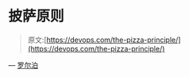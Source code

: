 # 披萨原则

> 原文:[https://devops.com/the-pizza-principle/](https://devops.com/the-pizza-principle/)

— [罗尔泊](https://devops.com/author/breselman/)